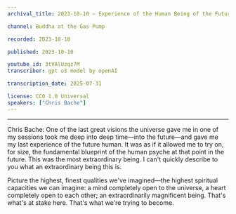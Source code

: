 ```yaml
---
archival_title: 2023-10-10 – Experience of the Human Being of the Future (short)

channel: Buddha at the Gas Pump

recorded: 2023-10-10

published: 2023-10-10

youtube_id: 3tVAlUzqz7M
transcriber: gpt o3 model by openAI

transcription_date: 2025-07-31

license: CC0 1.0 Universal
speakers: ["Chris Bache"]
---
```

<!-- diarist_sha1:91dd141eb29ac4c91133b15580635651257149ab -->
---
Chris Bache: 
One of the last great visions the universe gave me in one of my sessions took me deep into deep time—into the future—and gave me my last experience of the future human. It was as if it allowed me to try on, for size, the fundamental blueprint of the human psyche at that point in the future. This was the most extraordinary being. I can't quickly describe to you what an extraordinary being this is.

Picture the highest, finest qualities we've imagined—the highest spiritual capacities we can imagine: a mind completely open to the universe, a heart completely open to each other; an extraordinarily magnificent being. That's what's at stake here. That's what we're trying to become.

